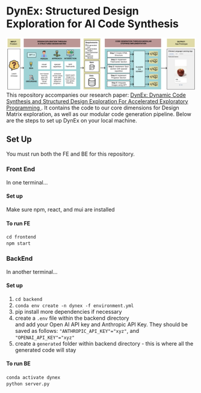 
# DynEx: Structured Design Exploration for AI Code Synthesis
<img src="teaser.png" alt="teaser"/>
This repository accompanies our research paper: 
<a href="https://arxiv.org/abs/2410.00400" target="_blank">
DynEx: Dynamic Code Synthesis and Structured Design Exploration For Accelerated Exploratory Programming
</a>.
It contains the code to our core dimensions for Design Matrix exploration, as well as our modular code generation pipeline. Below are the steps to set up DynEx on your local machine.


## Set Up <br />
You must run both the FE and BE for this repository. <br />

### Front End <br />
In one terminal... <br/>
#### Set up <br/>
Make sure npm, react, and mui are installed<br />

#### To run FE <br />
`cd frontend`<br />
`npm start`<br />

### BackEnd <br />
In another terminal... <br/>

#### Set up <br/>
1. `cd backend` <br/>
2. `conda env create -n dynex -f environment.yml`<br />
3. pip install more dependencies if necessary <br /> 
4. create a `.env` file within the backend directory <br/> and add your Open AI API key and Anthropic API Key. They should be saved as follows: `"ANTHROPIC_API_KEY"="xyz"`, and `"OPENAI_API_KEY"="xyz"` <br/>
5. create a `generated` folder within backend directory - this is where all the generated code will stay
   
#### To run BE <br/>
`conda activate dynex`<br />
`python server.py` <br />
